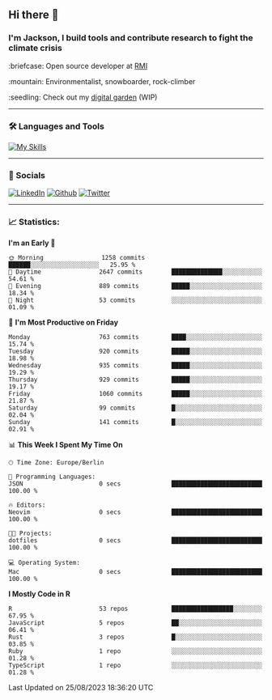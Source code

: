 ## Hi there :wave:
### I'm Jackson, I build tools and contribute research to fight the climate crisis
<p> :briefcase: Open source developer at <a href="https://rmi.org/" alt="RMI">RMI</a></p>
<p> :mountain: Environmentalist, snowboarder, rock-climber</p>
<p> :seedling: Check out my <a href="https://jdhoffa.github.io/" alt="digital garden">digital garden</a> (WIP) </p>

---

### :hammer_and_wrench: Languages and Tools

[![My Skills](https://skillicons.dev/icons?i=r,python,rust,js,html,css,postgresql,neovim,azure,docker,git&perline=6&theme=dark)](https://skillicons.dev)

---

### :iphone: Socials

[![LinkedIn](https://skillicons.dev/icons?i=linkedin&theme=dark)](https://www.linkedin.com/in/jackson-hoffart/) 
[![Github](https://skillicons.dev/icons?i=github&theme=dark)](https://github.com/jdhoffa) 
[![Twitter](https://skillicons.dev/icons?i=twitter&theme=dark)](https://twitter.com/jdhoffart) 

---

### :chart_with_upwards_trend: Statistics:

 
<!--START_SECTION:waka-->
**I'm an Early 🐤** 

```text
🌞 Morning                1258 commits        ██████░░░░░░░░░░░░░░░░░░░   25.95 % 
🌆 Daytime                2647 commits        ██████████████░░░░░░░░░░░   54.61 % 
🌃 Evening                889 commits         █████░░░░░░░░░░░░░░░░░░░░   18.34 % 
🌙 Night                  53 commits          ░░░░░░░░░░░░░░░░░░░░░░░░░   01.09 % 
```
📅 **I'm Most Productive on Friday** 

```text
Monday                   763 commits         ████░░░░░░░░░░░░░░░░░░░░░   15.74 % 
Tuesday                  920 commits         █████░░░░░░░░░░░░░░░░░░░░   18.98 % 
Wednesday                935 commits         █████░░░░░░░░░░░░░░░░░░░░   19.29 % 
Thursday                 929 commits         █████░░░░░░░░░░░░░░░░░░░░   19.17 % 
Friday                   1060 commits        █████░░░░░░░░░░░░░░░░░░░░   21.87 % 
Saturday                 99 commits          █░░░░░░░░░░░░░░░░░░░░░░░░   02.04 % 
Sunday                   141 commits         █░░░░░░░░░░░░░░░░░░░░░░░░   02.91 % 
```


📊 **This Week I Spent My Time On** 

```text
🕑︎ Time Zone: Europe/Berlin

💬 Programming Languages: 
JSON                     0 secs              █████████████████████████   100.00 % 

🔥 Editors: 
Neovim                   0 secs              █████████████████████████   100.00 % 

🐱‍💻 Projects: 
dotfiles                 0 secs              █████████████████████████   100.00 % 

💻 Operating System: 
Mac                      0 secs              █████████████████████████   100.00 % 
```

**I Mostly Code in R** 

```text
R                        53 repos            █████████████████░░░░░░░░   67.95 % 
JavaScript               5 repos             ██░░░░░░░░░░░░░░░░░░░░░░░   06.41 % 
Rust                     3 repos             █░░░░░░░░░░░░░░░░░░░░░░░░   03.85 % 
Ruby                     1 repo              ░░░░░░░░░░░░░░░░░░░░░░░░░   01.28 % 
TypeScript               1 repo              ░░░░░░░░░░░░░░░░░░░░░░░░░   01.28 % 
```




 Last Updated on 25/08/2023 18:36:20 UTC
<!--END_SECTION:waka-->
